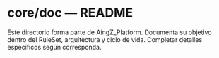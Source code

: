 # core/doc — README

Este directorio forma parte de AingZ_Platform. Documenta su objetivo dentro del RuleSet, arquitectura y ciclo de vida. Completar detalles específicos según corresponda.
